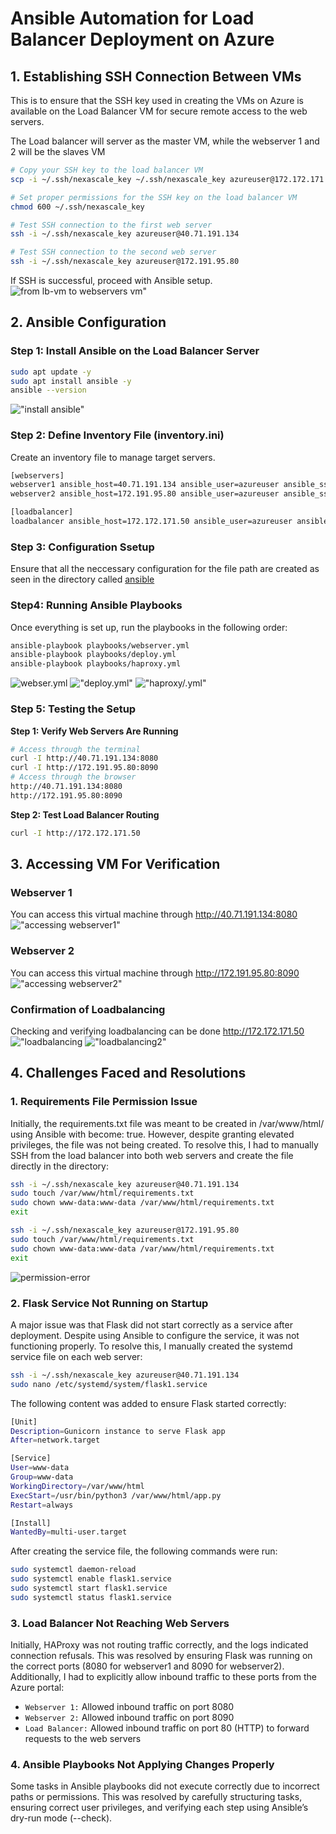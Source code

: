 # Ansible Automation for Load Balancer Deployment on Azure

## 1. Establishing SSH Connection Between VMs
This is to ensure that the SSH key used in creating the VMs on Azure is available on the Load Balancer VM for secure remote access to the web servers. 

The Load balancer will server as the master VM, while the webserver 1 and 2 will be the slaves VM

```sh
# Copy your SSH key to the load balancer VM
scp -i ~/.ssh/nexascale_key ~/.ssh/nexascale_key azureuser@172.172.171.50:~/.ssh/

# Set proper permissions for the SSH key on the load balancer VM
chmod 600 ~/.ssh/nexascale_key

# Test SSH connection to the first web server
ssh -i ~/.ssh/nexascale_key azureuser@40.71.191.134

# Test SSH connection to the second web server
ssh -i ~/.ssh/nexascale_key azureuser@172.191.95.80
```
If SSH is successful, proceed with Ansible setup.
![from lb-vm to webservers vm"](../../images/net7.png)

## 2. Ansible Configuration

### Step 1: Install Ansible on the Load Balancer Server
```sh
sudo apt update -y
sudo apt install ansible -y
ansible --version
```
!["install ansible"](../../images/net5.png)

### Step 2: Define Inventory File (inventory.ini)

Create an inventory file to manage target servers.
```sh
[webservers]
webserver1 ansible_host=40.71.191.134 ansible_user=azureuser ansible_ssh_private_key_file=~/.ssh/nexascale_key
webserver2 ansible_host=172.191.95.80 ansible_user=azureuser ansible_ssh_private_key_file=~/.ssh/nexascale_key

[loadbalancer]
loadbalancer ansible_host=172.172.171.50 ansible_user=azureuser ansible_ssh_private_key_file=~/.ssh/nexascale_key
```


### Step 3: Configuration Ssetup
Ensure that all the neccessary configuration for the file path are created as seen in the directory called [ansible](../ansible/)

### Step4: Running Ansible Playbooks
Once everything is set up, run the playbooks in the following order:
```sh
ansible-playbook playbooks/webserver.yml
ansible-playbook playbooks/deploy.yml
ansible-playbook playbooks/haproxy.yml
```
![webser.yml](../../images/net8.png)
!["deploy.yml"](../../images/net12.png)
!["haproxy/.yml"](../../images/net13.png)

### Step 5: Testing the Setup
**Step 1: Verify Web Servers Are Running**
```sh
# Access through the terminal 
curl -I http://40.71.191.134:8080
curl -I http://172.191.95.80:8090
# Access through the browser
http://40.71.191.134:8080
http://172.191.95.80:8090

```
**Step 2: Test Load Balancer Routing**
```sh
curl -I http://172.172.171.50
```

## 3. Accessing VM For Verification
### Webserver 1
You can access this virtual machine through http://40.71.191.134:8080
!["accessing webserver1"](../../images/net15.png)
### Webserver 2
You can access this virtual machine through http://172.191.95.80:8090
!["accessing webserver2"](../../images/net14.png)

### Confirmation of Loadbalancing 
Checking and verifying loadbalancing can be done http://172.172.171.50
!["loadbalancing](../../images/net16.png)
!["loadbalancing2"](../../images/net17.png)


## 4. Challenges Faced and Resolutions

### 1. Requirements File Permission Issue

Initially, the requirements.txt file was meant to be created in /var/www/html/ using Ansible with become: true. However, despite granting elevated privileges, the file was not being created. To resolve this, I had to manually SSH from the load balancer into both web servers and create the file directly in the directory:
```sh
ssh -i ~/.ssh/nexascale_key azureuser@40.71.191.134
sudo touch /var/www/html/requirements.txt
sudo chown www-data:www-data /var/www/html/requirements.txt
exit

ssh -i ~/.ssh/nexascale_key azureuser@172.191.95.80
sudo touch /var/www/html/requirements.txt
sudo chown www-data:www-data /var/www/html/requirements.txt
exit
```
![permission-error](../../images/net9.png)
### 2. Flask Service Not Running on Startup

A major issue was that Flask did not start correctly as a service after deployment. Despite using Ansible to configure the service, it was not functioning properly. To resolve this, I manually created the systemd service file on each web server:
```sh
ssh -i ~/.ssh/nexascale_key azureuser@40.71.191.134
sudo nano /etc/systemd/system/flask1.service
```
The following content was added to ensure Flask started correctly:
```sh
[Unit]
Description=Gunicorn instance to serve Flask app
After=network.target

[Service]
User=www-data
Group=www-data
WorkingDirectory=/var/www/html
ExecStart=/usr/bin/python3 /var/www/html/app.py
Restart=always

[Install]
WantedBy=multi-user.target
```
After creating the service file, the following commands were run:
```sh
sudo systemctl daemon-reload
sudo systemctl enable flask1.service
sudo systemctl start flask1.service
sudo systemctl status flask1.service
```
### 3. Load Balancer Not Reaching Web Servers

Initially, HAProxy was not routing traffic correctly, and the logs indicated connection refusals. This was resolved by ensuring Flask was running on the correct ports (8080 for webserver1 and 8090 for webserver2). Additionally, I had to explicitly allow inbound traffic to these ports from the Azure portal:

- `Webserver 1:` Allowed inbound traffic on port 8080
- `Webserver 2:` Allowed inbound traffic on port 8090
- `Load Balancer:` Allowed inbound traffic on port 80 (HTTP) to forward requests to the web servers

### 4. Ansible Playbooks Not Applying Changes Properly

Some tasks in Ansible playbooks did not execute correctly due to incorrect paths or permissions. This was resolved by carefully structuring tasks, ensuring correct user privileges, and verifying each step using Ansible’s dry-run mode (--check).


